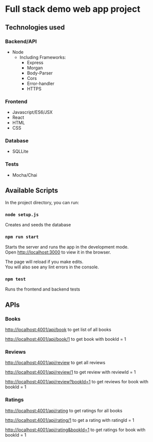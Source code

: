 # Full stack demo web app project

## Technologies used
### Backend/API
* Node
  * Including Frameworks:
    * Express
    * Morgan
    * Body-Parser
    * Cors
    * Error-handler
    * HTTPS

### Frontend
* Javascript/ES6/JSX
* React
* HTML
* CSS

### Database
* SQLLite

### Tests
* Mocha/Chai

## Available Scripts

In the project directory, you can run:

### `node setup.js`

Creates and seeds the database


### `npm run start`

Starts the server and runs the app in the development mode.<br />
Open [http://localhost:3000](http://localhost:3000) to view it in the browser.

The page will reload if you make edits.<br />
You will also see any lint errors in the console.

### `npm test`
Runs the frontend and backend tests

## APIs

### Books
[http://localhost:4001/api/book](http://localhost:4001/api/book) to get list of all books

[http://localhost:4001/api/book/1](http://localhost:4001/api/book/1) to get book with bookId = 1

### Reviews
[http://localhost:4001/api/review](http://localhost:4001/api/review) to get all reviews

[http://localhost:4001/api/review/1](http://localhost:4001/api/review/1) to get review with reviewId = 1

[http://localhost:4001/api/review?bookId=1](http://localhost:4001/api/review?bookId=1) to get reviews for book with bookId = 1

### Ratings
[http://localhost:4001/api/rating](http://localhost:4001/api/rating) to get ratings for all books

[http://localhost:4001/api/rating/1](http://localhost:4001/api/rating/1) to get a rating with ratingId = 1

[http://localhost:4001/api/rating&bookId=1](http://localhost:4001/api/rating&bookId=1) to get ratings for book with bookId = 1
